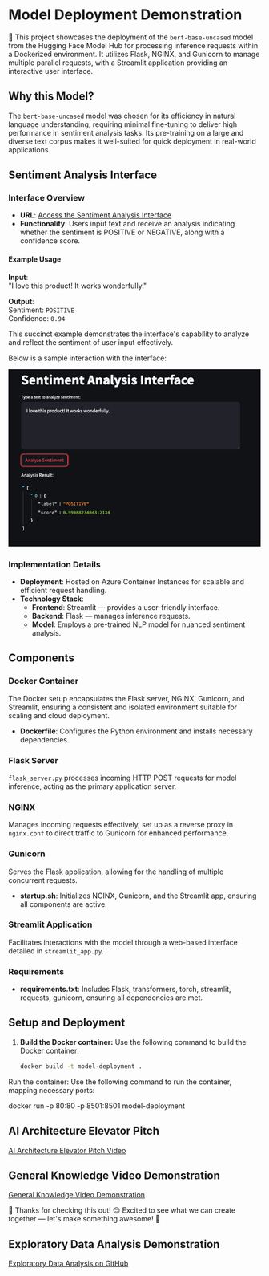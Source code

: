 # Model Deployment Demonstration

🤗 This project showcases the deployment of the `bert-base-uncased` model from the Hugging Face Model Hub for processing inference requests within a Dockerized environment. It utilizes Flask, NGINX, and Gunicorn to manage multiple parallel requests, with a Streamlit application providing an interactive user interface.

## Why this Model?

The `bert-base-uncased` model was chosen for its efficiency in natural language understanding, requiring minimal fine-tuning to deliver high performance in sentiment analysis tasks. Its pre-training on a large and diverse text corpus makes it well-suited for quick deployment in real-world applications.

## Sentiment Analysis Interface

### Interface Overview

- **URL**: [Access the Sentiment Analysis Interface](http://52.146.57.234/)
- **Functionality**: Users input text and receive an analysis indicating whether the sentiment is POSITIVE or NEGATIVE, along with a confidence score.

#### Example Usage

**Input**:  
"I love this product! It works wonderfully."

**Output**:  
Sentiment: `POSITIVE`  
Confidence: `0.94`

This succinct example demonstrates the interface's capability to analyze and reflect the sentiment of user input effectively.

Below is a sample interaction with the interface:

![Sentiment Analysis Interface Example](https://github.com/onchainlabs1/lemay/blob/main/Sentiment-analysis-interface.png) 

### Implementation Details

- **Deployment**: Hosted on Azure Container Instances for scalable and efficient request handling.
- **Technology Stack**:
  - **Frontend**: Streamlit — provides a user-friendly interface.
  - **Backend**: Flask — manages inference requests.
  - **Model**: Employs a pre-trained NLP model for nuanced sentiment analysis.


## Components

### Docker Container

The Docker setup encapsulates the Flask server, NGINX, Gunicorn, and Streamlit, ensuring a consistent and isolated environment suitable for scaling and cloud deployment.

- **Dockerfile**: Configures the Python environment and installs necessary dependencies.

### Flask Server

`flask_server.py` processes incoming HTTP POST requests for model inference, acting as the primary application server.

### NGINX

Manages incoming requests effectively, set up as a reverse proxy in `nginx.conf` to direct traffic to Gunicorn for enhanced performance.

### Gunicorn

Serves the Flask application, allowing for the handling of multiple concurrent requests.

- **startup.sh**: Initializes NGINX, Gunicorn, and the Streamlit app, ensuring all components are active.

### Streamlit Application

Facilitates interactions with the model through a web-based interface detailed in `streamlit_app.py`.

### Requirements

- **requirements.txt**: Includes Flask, transformers, torch, streamlit, requests, gunicorn, ensuring all dependencies are met.

## Setup and Deployment

1. **Build the Docker container:**
   Use the following command to build the Docker container:
   ```bash
   docker build -t model-deployment .
   
Run the container:
Use the following command to run the container, mapping necessary ports:

docker run -p 80:80 -p 8501:8501 model-deployment


## AI Architecture Elevator Pitch
[AI Architecture Elevator Pitch Video](https://www.youtube.com/watch?v=ZW-hsYpi36A)

## General Knowledge Video Demonstration
[General Knowledge Video Demonstration](https://www.youtube.com/watch?v=N98e7LbzxkI)

🚀 Thanks for checking this out! 😊 Excited to see what we can create together — let's make something awesome! 🚀

## Exploratory Data Analysis Demonstration 
[Exploratory Data Analysis on GitHub](https://github.com/onchainlabs1/exploratory/)



